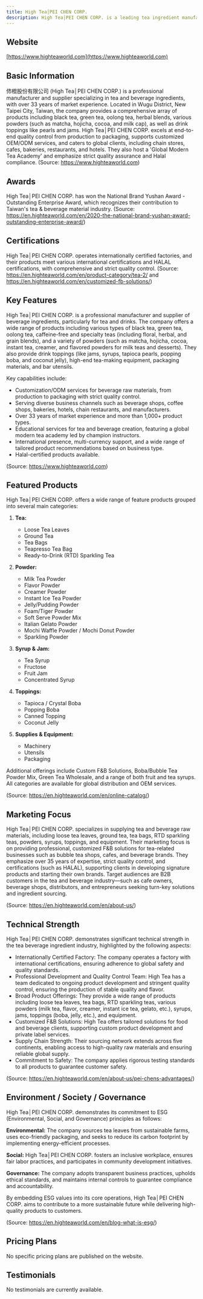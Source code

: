```yaml
---
title: High Tea│PEI CHEN CORP.
description: High Tea│PEI CHEN CORP. is a leading tea ingredient manufacturer and supplier based in Taiwan, offering a wide range of tea leaves, powders, toppings, and customized OEM services for beverage and food industries worldwide.
---
```


## Website

[https://www.highteaworld.com](https://www.highteaworld.com)

## Basic Information

伂橙股份有限公司 (High Tea│PEI CHEN CORP.) is a professional manufacturer and supplier specializing in tea and beverage ingredients, with over 33 years of market experience. Located in Wugu District, New Taipei City, Taiwan, the company provides a comprehensive array of products including black tea, green tea, oolong tea, herbal blends, various powders (such as matcha, hojicha, cocoa, and milk cap), as well as drink toppings like pearls and jams. High Tea│PEI CHEN CORP. excels at end-to-end quality control from production to packaging, supports customized OEM/ODM services, and caters to global clients, including chain stores, cafes, bakeries, restaurants, and hotels. They also host a 'Global Modern Tea Academy' and emphasize strict quality assurance and Halal compliance.
(Source: https://www.highteaworld.com)

## Awards

High Tea│PEI CHEN CORP. has won the National Brand Yushan Award - Outstanding Enterprise Award, which recognizes their contribution to Taiwan's tea & beverage material industry.
(Source: https://en.highteaworld.com/en/2020-the-national-brand-yushan-award-outstanding-enterprise-award/)

## Certifications

High Tea│PEI CHEN CORP. operates internationally certified factories, and their products meet various international certifications and HALAL certifications, with comprehensive and strict quality control.
(Source: https://en.highteaworld.com/en/product-category/tea-2/ and https://en.highteaworld.com/en/customized-fb-solutions/)

## Key Features

High Tea│PEI CHEN CORP. is a professional manufacturer and supplier of beverage ingredients, particularly for tea and drinks. The company offers a wide range of products including various types of black tea, green tea, oolong tea, caffeine-free and specialty teas (including floral, herbal, and grain blends), and a variety of powders (such as matcha, hojicha, cocoa, instant tea, creamer, and flavored powders for milk teas and desserts). They also provide drink toppings (like jams, syrups, tapioca pearls, popping boba, and coconut jelly), high-end tea-making equipment, packaging materials, and bar utensils.

Key capabilities include:

- Customization/ODM services for beverage raw materials, from production to packaging with strict quality control.
- Serving diverse business channels such as beverage shops, coffee shops, bakeries, hotels, chain restaurants, and manufacturers.
- Over 33 years of market experience and more than 1,000+ product types.
- Educational services for tea and beverage creation, featuring a global modern tea academy led by champion instructors.
- International presence, multi-currency support, and a wide range of tailored product recommendations based on business type.
- Halal-certified products available.

(Source: https://www.highteaworld.com)

## Featured Products

High Tea│PEI CHEN CORP. offers a wide range of feature products grouped into several main categories:

1. **Tea:**
   - Loose Tea Leaves
   - Ground Tea
   - Tea Bags
   - Teapresso Tea Bag
   - Ready-to-Drink (RTD) Sparkling Tea

2. **Powder:**
   - Milk Tea Powder
   - Flavor Powder
   - Creamer Powder
   - Instant Ice Tea Powder
   - Jelly/Pudding Powder
   - Foam/Tiger Powder
   - Soft Serve Powder Mix
   - Italian Gelato Powder
   - Mochi Waffle Powder / Mochi Donut Powder
   - Sparkling Powder

3. **Syrup & Jam:**
   - Tea Syrup
   - Fructose
   - Fruit Jam
   - Concentrated Syrup

4. **Toppings:**
   - Tapioca / Crystal Boba
   - Popping Boba
   - Canned Topping
   - Coconut Jelly

5. **Supplies & Equipment:**
   - Machinery
   - Utensils
   - Packaging

Additional offerings include Custom F&B Solutions, Boba/Bubble Tea Powder Mix, Green Tea Wholesale, and a range of both fruit and tea syrups. All categories are available for global distribution and OEM services.

(Source: https://en.highteaworld.com/en/online-catalog/)

## Marketing Focus

High Tea│PEI CHEN CORP. specializes in supplying tea and beverage raw materials, including loose tea leaves, ground tea, tea bags, RTD sparkling teas, powders, syrups, toppings, and equipment. Their marketing focus is on providing professional, customized F&B solutions for tea-related businesses such as bubble tea shops, cafes, and beverage brands. They emphasize over 35 years of expertise, strict quality control, and certifications (such as HALAL), supporting clients in developing signature products and starting their own brands. Target audiences are B2B customers in the tea and beverage industry—such as cafe owners, beverage shops, distributors, and entrepreneurs seeking turn-key solutions and ingredient sourcing.

(Source: https://en.highteaworld.com/en/about-us/)

## Technical Strength

High Tea│PEI CHEN CORP. demonstrates significant technical strength in the tea beverage ingredient industry, highlighted by the following aspects:

- Internationally Certified Factory: The company operates a factory with international certifications, ensuring adherence to global safety and quality standards.
- Professional Development and Quality Control Team: High Tea has a team dedicated to ongoing product development and stringent quality control, ensuring the production of stable quality and flavor.
- Broad Product Offerings: They provide a wide range of products including loose tea leaves, tea bags, RTD sparkling teas, various powders (milk tea, flavor, creamer, instant ice tea, gelato, etc.), syrups, jams, toppings (boba, jelly, etc.), and equipment.
- Customized F&B Solutions: High Tea offers tailored solutions for food and beverage clients, supporting custom product development and private label services.
- Supply Chain Strength: Their sourcing network extends across five continents, enabling access to high-quality raw materials and ensuring reliable global supply.
- Commitment to Safety: The company applies rigorous testing standards to all products to guarantee customer safety.

(Source: https://en.highteaworld.com/en/about-us/pei-chens-advantages/)

## Environment / Society / Governance

High Tea│PEI CHEN CORP. demonstrates its commitment to ESG (Environmental, Social, and Governance) principles as follows:

**Environmental:**
The company sources tea leaves from sustainable farms, uses eco-friendly packaging, and seeks to reduce its carbon footprint by implementing energy-efficient processes.

**Social:**
High Tea│PEI CHEN CORP. fosters an inclusive workplace, ensures fair labor practices, and participates in community development initiatives.

**Governance:**
The company adopts transparent business practices, upholds ethical standards, and maintains internal controls to guarantee compliance and accountability.

By embedding ESG values into its core operations, High Tea│PEI CHEN CORP. aims to contribute to a more sustainable future while delivering high-quality products to customers.

(Source: https://en.highteaworld.com/en/blog-what-is-esg/)

## Pricing Plans

No specific pricing plans are published on the website.

## Testimonials

No testimonials are currently available.